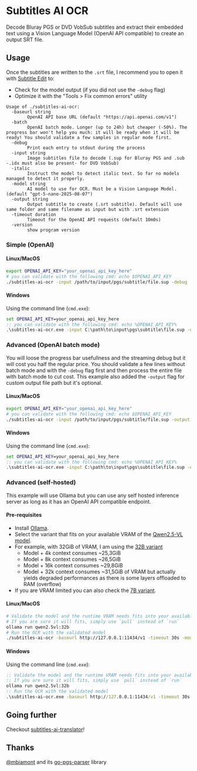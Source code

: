 # Subtitles AI OCR

Decode Bluray PGS or DVD VobSub subtitles and extract their embedded text using a Vision Language Model (OpenAI API compatible) to create an output SRT file.

## Usage

Once the subtitles are written to the `.srt` file, I recommend you to open it with [Subtitle Edit](https://github.com/SubtitleEdit/subtitleedit) to:

- Check for the model output (if you did not use the `-debug` flag)
- Optimize it with the "Tools > Fix common errors" utility

```raw
Usage of ./subtitles-ai-ocr:
  -baseurl string
        OpenAI API base URL (default "https://api.openai.com/v1")
  -batch
        OpenAI batch mode. Longer (up to 24h) but cheaper (-50%). The progress bar won't help you much: it will be ready when it will be ready! You should validate a few samples in regular mode first.
  -debug
        Print each entry to stdout during the process
  -input string
        Image subtitles file to decode (.sup for Bluray PGS and .sub -.idx must also be present- for DVD VobSub)
  -italic
        Instruct the model to detect italic text. So far no models managed to detect it properly.
  -model string
        AI model to use for OCR. Must be a Vision Language Model. (default "gpt-5-nano-2025-08-07")
  -output string
        Output subtitle to create (.srt subtitle). Default will use same folder and same filename as input but with .srt extension
  -timeout duration
        Timeout for the OpenAI API requests (default 10m0s)
  -version
        show program version
```

### Simple (OpenAI)

#### Linux/MacOS

```bash
export OPENAI_API_KEY="your_openai_api_key_here"
# you can validate with the following cmd: echo $OPENAI_API_KEY
./subtitles-ai-ocr -input /path/to/input/pgs/subtitle/file.sup -debug
```

#### Windows

Using the command line (`cmd.exe`):

```bat
set OPENAI_API_KEY=your_openai_api_key_here
:: you can validate with the following cmd: echo %OPENAI_API_KEY%
.\subtitles-ai-ocr.exe -input C:\path\to\input\pgs\subtitle\file.sup -debug
```

### Advanced (OpenAI batch mode)

You will loose the progress bar usefullness and the streaming debug but it will cost you half the regular price.
You should validate a few lines without batch mode and with the `-debug` flag first and then process the entire file with batch mode to cut cost.
This example also added the `-output` flag for custom output file path but it's optional.

#### Linux/MacOS

```bash
export OPENAI_API_KEY="your_openai_api_key_here"
# you can validate with the following cmd: echo $OPENAI_API_KEY
./subtitles-ai-ocr -input /path/to/input/pgs/subtitle/file.sup -output /path/to/output/subtitle/file.srt -batch
```

#### Windows

Using the command line (`cmd.exe`):

```bat
set OPENAI_API_KEY=your_openai_api_key_here
:: you can validate with the following cmd: echo %OPENAI_API_KEY%
.\subtitles-ai-ocr.exe -input C:\path\to\input\pgs\subtitle\file.sup -output C:\path\to\output\subtitle\file.srt -batch
```

### Advanced (self-hosted)

This example will use Ollama but you can use any self hosted inference server as long as it has an OpenAI API compatible endpoint.

#### Pre-requisites

* Install [Ollama](https://ollama.com/).
* Select the variant that fits on your available VRAM of the [Qwen2.5-VL model](https://ollama.com/library/qwen2.5vl).
* For example, with 32GiB of VRAM, I am using the [32B variant](https://ollama.com/library/qwen2.5vl:32b)
    * Model + 4k context consumes ~25,3GiB
    * Model + 8k context consumes ~26,5GiB
    * Model + 16k context consumes ~29,8GiB
    * Model + 32k context consumes ~31,5GiB of VRAM but actually yields degraded performances as there is some layers offloaded to RAM (overflow)
* If you are VRAM limited you can also check the [7B variant](https://ollama.com/library/qwen2.5vl:7b).

#### Linux/MacOS

```bash
# Validate the model and the runtime VRAM needs fits into your available VRAM
# If you are sure it will fits, simply use `pull` instead of `run`
ollama run qwen2.5vl:32b
# Run the OCR with the validated model
./subtitles-ai-ocr -baseurl http://127.0.0.1:11434/v1 -timeout 30s -model "qwen2.5vl:32b" -input /path/to/input/pgs/subtitle/file.sup -output /path/to/output/subtitle/file.srt -debug
```

#### Windows

Using the command line (`cmd.exe`):

```bat
:: Validate the model and the runtime VRAM needs fits into your available VRAM
:: If you are sure it will fits, simply use `pull` instead of `run`
ollama run qwen2.5vl:32b
:: Run the OCR with the validated model
.\subtitles-ai-ocr.exe -baseurl http://127.0.0.1:11434/v1 -timeout 30s -model "qwen2.5vl:32b" -input C:\path\to\input\pgs\subtitle\file.sup -output C:\path\to\output\subtitle\file.srt -debug
```

## Going further

Checkout [subtitles-ai-translator](https://github.com/hekmon/subtitles-ai-translator)!

## Thanks

[@mbiamont](https://github.com/mbiamont) and its [go-pgs-parser](https://github.com/mbiamont/go-pgs-parser) library
